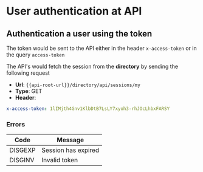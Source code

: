 # User authentication at API

## Authentication a user using the token

The token would be sent to the API either in the header  `x-access-token` or in the query `access-token`

The API's would fetch the session from the **directory** by sending the following request

* **Url**: `{{api-root-url}}/directory/api/sessions/my`
* **Type**: GET
* **Header**:

```yml
x-access-token: 1lIMjth4Gnv1KlbDtB7LsLY7xyoh3-rhJOcLhbxFARSY
```

### Errors

Code    | Message
--------|----------
DISGEXP | Session has expired
DISGINV | Invalid token